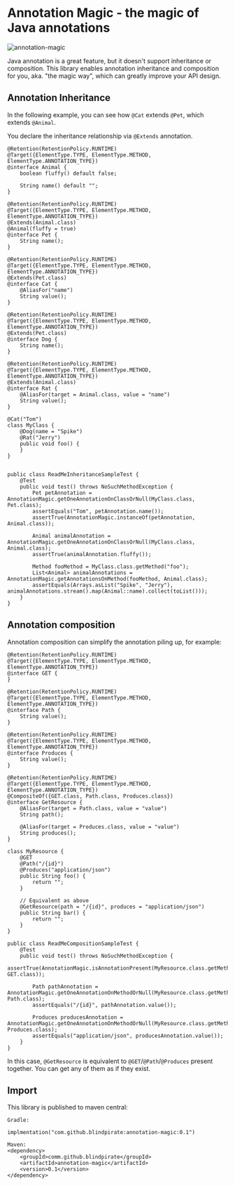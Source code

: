 # Annotation Magic - the magic of Java annotations

![annotation-magic](https://github.com/blindpirate/annotation-magic/workflows/annotation-magic/badge.svg)

Java annotation is a great feature, but it doesn't support inheritance or composition. This
library enables annotation inheritance and composition for you, aka. "the magic way", which
can greatly improve your API design.

## Annotation Inheritance

In the following example, you can see how `@Cat` extends `@Pet`, which extends `@Animal`.

You declare the inheritance relationship via `@Extends` annotation.

```
@Retention(RetentionPolicy.RUNTIME)
@Target({ElementType.TYPE, ElementType.METHOD, ElementType.ANNOTATION_TYPE})
@interface Animal {
    boolean fluffy() default false;

    String name() default "";
}

@Retention(RetentionPolicy.RUNTIME)
@Target({ElementType.TYPE, ElementType.METHOD, ElementType.ANNOTATION_TYPE})
@Extends(Animal.class)
@Animal(fluffy = true)
@interface Pet {
    String name();
}

@Retention(RetentionPolicy.RUNTIME)
@Target({ElementType.TYPE, ElementType.METHOD, ElementType.ANNOTATION_TYPE})
@Extends(Pet.class)
@interface Cat {
    @AliasFor("name")
    String value();
}

@Retention(RetentionPolicy.RUNTIME)
@Target({ElementType.TYPE, ElementType.METHOD, ElementType.ANNOTATION_TYPE})
@Extends(Pet.class)
@interface Dog {
    String name();
}

@Retention(RetentionPolicy.RUNTIME)
@Target({ElementType.TYPE, ElementType.METHOD, ElementType.ANNOTATION_TYPE})
@Extends(Animal.class)
@interface Rat {
    @AliasFor(target = Animal.class, value = "name")
    String value();
}

@Cat("Tom")
class MyClass {
    @Dog(name = "Spike")
    @Rat("Jerry")
    public void foo() {
    }
}


public class ReadMeInheritanceSampleTest {
    @Test
    public void test() throws NoSuchMethodException {
        Pet petAnnotation = AnnotationMagic.getOneAnnotationOnClassOrNull(MyClass.class, Pet.class);
        assertEquals("Tom", petAnnotation.name());
        assertTrue(AnnotationMagic.instanceOf(petAnnotation, Animal.class));

        Animal animalAnnotation = AnnotationMagic.getOneAnnotationOnClassOrNull(MyClass.class, Animal.class);
        assertTrue(animalAnnotation.fluffy());

        Method fooMethod = MyClass.class.getMethod("foo");
        List<Animal> animalAnnotations = AnnotationMagic.getAnnotationsOnMethod(fooMethod, Animal.class);
        assertEquals(Arrays.asList("Spike", "Jerry"), animalAnnotations.stream().map(Animal::name).collect(toList()));
    }
}
```

## Annotation composition

Annotation composition can simplify the annotation piling up, for example:

```
@Retention(RetentionPolicy.RUNTIME)
@Target({ElementType.TYPE, ElementType.METHOD, ElementType.ANNOTATION_TYPE})
@interface GET {
}

@Retention(RetentionPolicy.RUNTIME)
@Target({ElementType.TYPE, ElementType.METHOD, ElementType.ANNOTATION_TYPE})
@interface Path {
    String value();
}

@Retention(RetentionPolicy.RUNTIME)
@Target({ElementType.TYPE, ElementType.METHOD, ElementType.ANNOTATION_TYPE})
@interface Produces {
    String value();
}

@Retention(RetentionPolicy.RUNTIME)
@Target({ElementType.TYPE, ElementType.METHOD, ElementType.ANNOTATION_TYPE})
@CompositeOf({GET.class, Path.class, Produces.class})
@interface GetResource {
    @AliasFor(target = Path.class, value = "value")
    String path();

    @AliasFor(target = Produces.class, value = "value")
    String produces();
}

class MyResource {
    @GET
    @Path("/{id}")
    @Produces("application/json")
    public String foo() {
        return "";
    }

    // Equivalent as above
    @GetResource(path = "/{id}", produces = "application/json")
    public String bar() {
        return "";
    }
}

public class ReadMeCompositionSampleTest {
    @Test
    public void test() throws NoSuchMethodException {
        assertTrue(AnnotationMagic.isAnnotationPresent(MyResource.class.getMethod("bar"), GET.class));

        Path pathAnnotation = AnnotationMagic.getOneAnnotationOnMethodOrNull(MyResource.class.getMethod("bar"), Path.class);
        assertEquals("/{id}", pathAnnotation.value());

        Produces producesAnnotation = AnnotationMagic.getOneAnnotationOnMethodOrNull(MyResource.class.getMethod("bar"), Produces.class);
        assertEquals("application/json", producesAnnotation.value());
    }
}
```

In this case, `@GetResource` is equivalent to `@GET`/`@Path`/`@Produces` present together. You can get any of them as if they exist.

## Import

This library is published to maven central:

```
Gradle:

implmentation("com.github.blindpirate:annotation-magic:0.1")

Maven:
<dependency>
    <groupId>comm.github.blindpirate</groupId>
    <artifactId>annotation-magic</artifactId>
    <version>0.1</version>
</dependency>
```